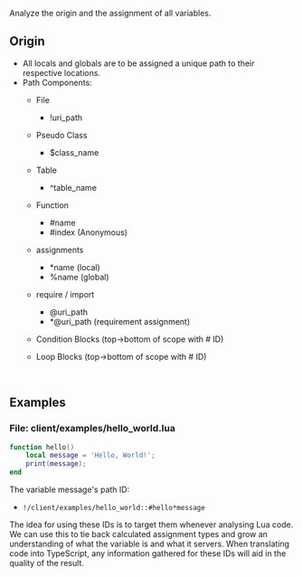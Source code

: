 Analyze the origin and the assignment of all variables.

## Origin
 - All locals and globals are to be assigned a unique path to their respective locations.
 - Path Components:
    - File 
        - !uri_path
    - Pseudo Class 
        - $class_name
    - Table
        - ^table_name
    - Function
        - #name
        - #index (Anonymous)
    - assignments
        - *name (local)
        - %name (global)
    - require / import
        - @uri_path
        - *@uri_path (requirement assignment)
        
    - Condition Blocks (top->bottom of scope with # ID)
    - Loop Blocks (top->bottom of scope with # ID)

<br>

## Examples

### File: client/examples/hello_world.lua
```lua
function hello()
    local message = 'Hello, World!';
    print(message);
end
```

The variable message's path ID:
  - ``!/client/examples/hello_world::#hello*message``

The idea for using these IDs is to target them whenever analysing Lua code. We can use this to tie back calculated assignment types and grow an understanding of what the variable is and what it servers. When translating code into TypeScript, any information gathered for these IDs will aid in the quality of the result.
